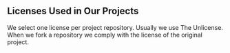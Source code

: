 ## Licenses Used in Our Projects

We select one license per project repository. Usually we use The Unlicense. When we fork a repository we comply with the license of the original project.
